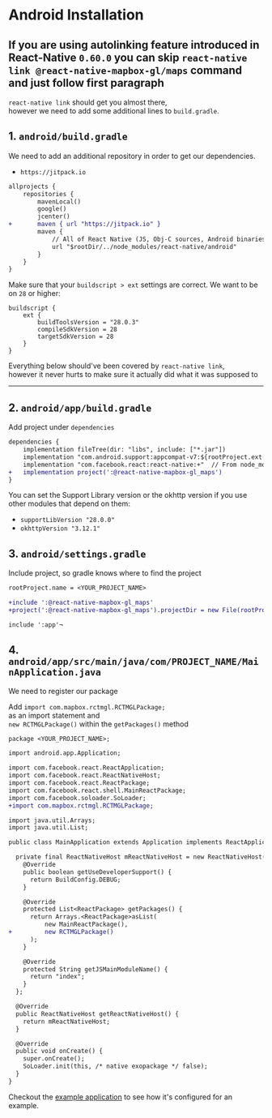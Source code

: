 # Android Installation

## If you are using autolinking feature introduced in React-Native `0.60.0` you can skip `react-native link @react-native-mapbox-gl/maps` command and just follow first paragraph

`react-native link` should get you almost there,  
however we need to add some additional lines to `build.gradle`.

    
## 1. `android/build.gradle`
We need to add an additional repository in order to get our dependencies.

* `https://jitpack.io`

```diff
allprojects {
    repositories {
        mavenLocal()
        google()
        jcenter()
+       maven { url "https://jitpack.io" }
        maven {
            // All of React Native (JS, Obj-C sources, Android binaries) is installed from npm
            url "$rootDir/../node_modules/react-native/android"
        }
    }
}
```

Make sure that your `buildscript > ext` settings are correct.
We want to be on `28` or higher:

```
buildscript {
    ext {
        buildToolsVersion = "28.0.3"
        compileSdkVersion = 28
        targetSdkVersion = 28
    }
}
```

Everything below should've been covered by `react-native link`,   
however it never hurts to make sure it actually did what it was supposed to

---


## 2. `android/app/build.gradle`

Add project under `dependencies`

```diff
dependencies {
    implementation fileTree(dir: "libs", include: ["*.jar"])
    implementation "com.android.support:appcompat-v7:${rootProject.ext.supportLibVersion}"
    implementation "com.facebook.react:react-native:+"  // From node_modules
+   implementation project(':@react-native-mapbox-gl_maps')
}
```

You can set the Support Library version or the okhttp version if you use other modules that depend on them:
* `supportLibVersion "28.0.0"`
* `okhttpVersion "3.12.1"`


## 3. `android/settings.gradle`

Include project, so gradle knows where to find the project

```diff
rootProject.name = <YOUR_PROJECT_NAME>

+include ':@react-native-mapbox-gl_maps'
+project(':@react-native-mapbox-gl_maps').projectDir = new File(rootProject.projectDir, '../node_modules/@react-native-mapbox-gl/maps/android/rctmgl')

include ':app'¬
```

## 4. `android/app/src/main/java/com/PROJECT_NAME/MainApplication.java`

We need to register our package

Add `import com.mapbox.rctmgl.RCTMGLPackage;`  
as an import statement and  
`new RCTMGLPackage()` within the `getPackages()` method

```diff
package <YOUR_PROJECT_NAME>;

import android.app.Application;

import com.facebook.react.ReactApplication;
import com.facebook.react.ReactNativeHost;
import com.facebook.react.ReactPackage;
import com.facebook.react.shell.MainReactPackage;
import com.facebook.soloader.SoLoader;
+import com.mapbox.rctmgl.RCTMGLPackage;

import java.util.Arrays;
import java.util.List;

public class MainApplication extends Application implements ReactApplication {

  private final ReactNativeHost mReactNativeHost = new ReactNativeHost(this) {
    @Override
    public boolean getUseDeveloperSupport() {
      return BuildConfig.DEBUG;
    }

    @Override
    protected List<ReactPackage> getPackages() {
      return Arrays.<ReactPackage>asList(
          new MainReactPackage(),
+         new RCTMGLPackage()
      );
    }

    @Override
    protected String getJSMainModuleName() {
      return "index";
    }
  };

  @Override
  public ReactNativeHost getReactNativeHost() {
    return mReactNativeHost;
  }

  @Override
  public void onCreate() {
    super.onCreate();
    SoLoader.init(this, /* native exopackage */ false);
  }
}

```
Checkout the [example application](../example/README.md) to see how it's configured for an example.
